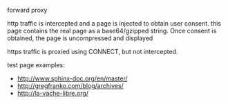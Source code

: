 
forward proxy

http traffic is intercepted and a page is injected to obtain user
consent.  this page contains the real page as a base64/gzipped string. Once
consent is obtained, the page is uncompressed and displayed

https traffic is proxied using CONNECT, but not intercepted.


test page examples:

- http://www.sphinx-doc.org/en/master/
- http://gregfranko.com/blog/archives/
- http://la-vache-libre.org/
